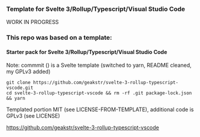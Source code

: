 ### Template for Svelte 3/Rollup/Typescript/Visual Studio Code

WORK IN PROGRESS

### This repo was based on a template:

#### Starter pack for Svelte 3/Rollup/Typescript/Visual Studio Code
Note: commmit () is a Svelte template (switched to yarn, README cleaned, my GPLv3 added)

```
git clone https://github.com/geakstr/svelte-3-rollup-typescript-vscode.git
cd svelte-3-rollup-typescript-vscode && rm -rf .git package-lock.json && yarn
```

Templated portion MIT (see LICENSE-FROM-TEMPLATE), additional code is GPLv3 (see LICENSE)

https://github.com/geakstr/svelte-3-rollup-typescript-vscode